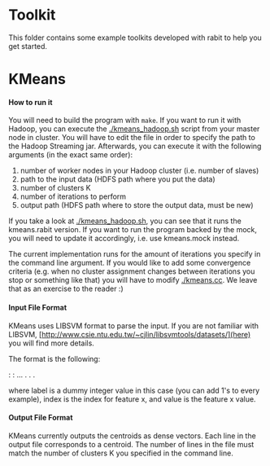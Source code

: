 Toolkit
====
This folder contains some example toolkits developed with rabit to help you get started. 

KMeans
====

#### How to run it
You will need to build the program with ```make```. 
If you want to run it with Hadoop, you can execute the [./kmeans_hadoop.sh](./kmeans_hadoop.sh) script from your master node in cluster. 
You will have to edit the file in order to specify the path to the Hadoop Streaming jar. Afterwards, you can execute it with the following arguments (in the exact same order):

1) number of worker nodes in your Hadoop cluster (i.e. number of slaves)
2) path to the input data (HDFS path where you put the data)
3) number of clusters K
4) number of iterations to perform
5) output path (HDFS path where to store the output data, must be new)

If you take a look at [./kmeans_hadoop.sh](./kmeans_hadoop.sh), you can see that it runs the kmeans.rabit version. If you want to run the program backed by the mock, you will need to update it accordingly, i.e. use kmeans.mock instead.

The current implementation runs for the amount of iterations you specify in the command line argument. If you would like to add some convergence criteria (e.g. when no cluster assignment changes between iterations you stop or something like that) you will have to modify [./kmeans.cc](./kmeans.cc). We leave that as an exercise to the reader :)

#### Input File Format
KMeans uses LIBSVM format to parse the input. If you are not familiar with LIBSVM, [http://www.csie.ntu.edu.tw/~cjlin/libsvmtools/datasets/](here) you will find more details. 

The format is the following:

<label> <index1>:<value1> <index2>:<value2> ...
.
.
.

where label is a dummy integer value in this case (you can add 1's to every example), index<x> is the index for feature x, and value<x> is the feature x value.

#### Output File Format
KMeans currently outputs the centroids as dense vectors. Each line in the output file corresponds to a centroid. The number of lines in the file must match the number of clusters K you specified in the command line.
